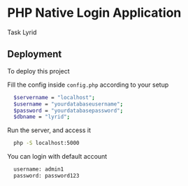 # PHP Native Login Application

Task Lyrid

## Deployment

To deploy this project

Fill the config inside `config.php` according to your setup

```bash
  $servername = "localhost";
  $username = "yourdatabaseusername";
  $password = "yourdatabasepassword";
  $dbname = "lyrid";
```

Run the server, and access it

```bash
  php -S localhost:5000
```

You can login with default account

```bash
  username: admin1
  password: password123
```
